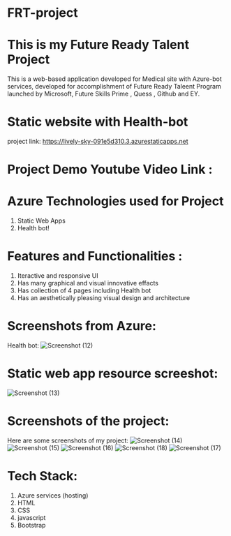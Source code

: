 # FRT-project
# This is my Future Ready Talent Project
This is a web-based application developed for Medical site with Azure-bot services, developed for accomplishment of Future Ready Taleent Program launched by Microsoft, Future Skills Prime , Quess , Github and EY.
# Static website with Health-bot
project link: https://lively-sky-091e5d310.3.azurestaticapps.net
# Project Demo Youtube Video Link :

# Azure Technologies used for Project
1. Static Web Apps
2. Health bot!

# Features and Functionalities :
1. Iteractive and responsive UI
2. Has many graphical and visual innovative effacts
3. Has collection of 4 pages including Health bot
4. Has an aesthetically pleasing visual design and architecture
# Screenshots from Azure:
Health bot:
![Screenshot (12)](https://github.com/Santanu-02/FRT-project/assets/134159457/d401a837-3c84-4fc6-9350-0a68f59cb952)
# Static web app resource screeshot:
![Screenshot (13)](https://github.com/Santanu-02/FRT-project/assets/134159457/54502837-8e12-45b1-becb-65b613b965eb)
# Screenshots of the project:
Here are some screenshots of my project:
![Screenshot (14)](https://github.com/Santanu-02/FRT-project/assets/134159457/f5d85ad9-08ea-424f-9bbd-c90406336b92)
![Screenshot (15)](https://github.com/Santanu-02/FRT-project/assets/134159457/6018686a-ca9c-4443-aa4f-0f36586dc68d)
![Screenshot (16)](https://github.com/Santanu-02/FRT-project/assets/134159457/def652db-8ad1-4152-9f7c-64c23ea28eee)
![Screenshot (18)](https://github.com/Santanu-02/FRT-project/assets/134159457/75404e29-f872-4e6e-92c0-d646ac5354a6)
![Screenshot (17)](https://github.com/Santanu-02/FRT-project/assets/134159457/aff2ee72-0f35-4aa4-a4c5-20733857ce5f)
# Tech Stack:
1. Azure services (hosting)
2. HTML
3. CSS
4. javascript
5. Bootstrap
